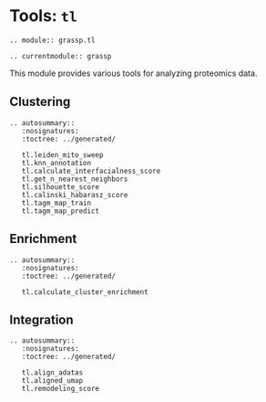 # Tools: `tl`

```{eval-rst}
.. module:: grassp.tl
```

```{eval-rst}
.. currentmodule:: grassp
```

This module provides various tools for analyzing proteomics data. 

## Clustering

```{eval-rst}
.. autosummary::
   :nosignatures:
   :toctree: ../generated/

   tl.leiden_mito_sweep
   tl.knn_annotation
   tl.calculate_interfacialness_score
   tl.get_n_nearest_neighbors
   tl.silhouette_score
   tl.calinski_habarasz_score
   tl.tagm_map_train
   tl.tagm_map_predict
```

## Enrichment

```{eval-rst}
.. autosummary::
   :nosignatures:
   :toctree: ../generated/

   tl.calculate_cluster_enrichment
```


## Integration

```{eval-rst}
.. autosummary::
   :nosignatures:
   :toctree: ../generated/

   tl.align_adatas
   tl.aligned_umap
   tl.remodeling_score

```